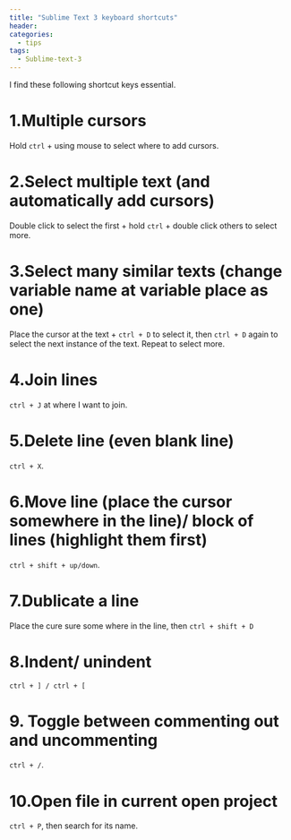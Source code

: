```yaml
---
title: "Sublime Text 3 keyboard shortcuts"
header:
categories:
  - tips
tags:
  - Sublime-text-3
---
```


I find these following shortcut keys essential.

# 1.Multiple cursors 

Hold `ctrl` + using mouse to select where to add cursors.

# 2.Select multiple text (and automatically add cursors)

Double click to select the first + hold `ctrl` + double click others to select more.

# 3.Select many similar texts (change variable name at variable place as one) 

Place the cursor at the text + `ctrl + D` to select it, then `ctrl + D` again to select the next instance of the text. Repeat to select more.

# 4.Join lines

`ctrl + J` at where I want to join.

# 5.Delete line (even blank line)

`ctrl + X`.

# 6.Move line (place the cursor somewhere in the line)/ block of lines (highlight them first)

`ctrl + shift + up/down`.

# 7.Dublicate a line

Place the cure sure some where in the line, then `ctrl + shift + D`

# 8.Indent/ unindent

`ctrl + ] / ctrl + [`

# 9. Toggle between commenting out and uncommenting

`ctrl + /`.

# 10.Open file in current open project

`ctrl + P`, then search for its name.

